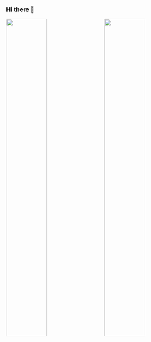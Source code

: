 ### Hi there 👋


<!-- ### Stuff I use day to day
<p>
<img alt="React"  src="https://img.shields.io/badge/react-%2320232a.svg?style=for-the-badge&logo=react&logoColor=%2361DAFB"/>
<img alt="Javascript" src="https://img.shields.io/badge/javascript-%23323330.svg?style=for-the-badge&logo=javascript&logoColor=%23F7DF1E"/>
<img alt="Typescript" src="https://img.shields.io/badge/typescript-%23007ACC.svg?style=for-the-badge&logo=typescript&logoColor=white" />
</p>
 -->
 
<!--  [![GitHub Streak](https://streak-stats.demolab.com/?user=anjilab)](https://git.io/streak-stats) -->

<p>
<img align="left" width="47%" src="https://github-readme-stats.vercel.app/api/top-langs/?username=anjilab&layout=compact" />

<img align="right" width="47%" src="https://github-readme-stats.vercel.app/api?username=anjilab&show_icons=true&count_private=true&include_all_commits=true" />
</p>

<!--
**anjilab/anjilab** is a ✨ _special_ ✨ repository because its `README.md` (this file) appears on your GitHub profile.

Here are some ideas to get you started:

- 🔭 I’m currently working on ...
- 🌱 I’m currently learning ...
- 👯 I’m looking to collaborate on ...
- 🤔 I’m looking for help with ...
- 💬 Ask me about ...
- 📫 How to reach me: ...
- 😄 Pronouns: ...
- ⚡ Fun fact: ...
-->
